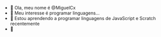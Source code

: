 - 👋 Ola, meu nome é @MiguelCx
- 👀 Meu interesse é programar linguagens...
- 🌱 Estou aprendendo a programar linguagens de JavaScript e Scratch recentemente
- 🦖 
